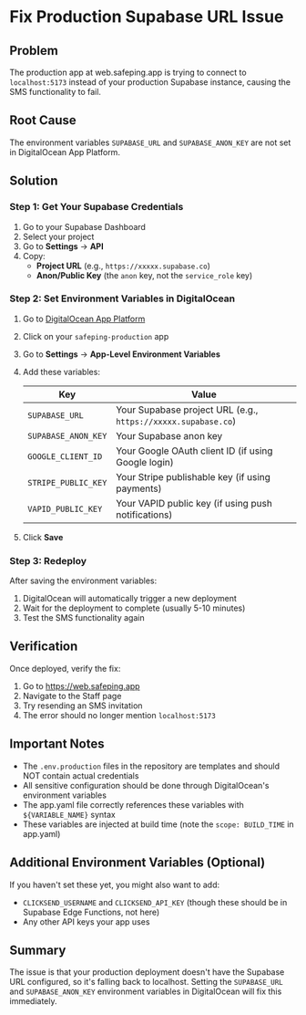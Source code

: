 # Fix Production Supabase URL Issue

## Problem
The production app at web.safeping.app is trying to connect to `localhost:5173` instead of your production Supabase instance, causing the SMS functionality to fail.

## Root Cause
The environment variables `SUPABASE_URL` and `SUPABASE_ANON_KEY` are not set in DigitalOcean App Platform.

## Solution

### Step 1: Get Your Supabase Credentials

1. Go to your Supabase Dashboard
2. Select your project
3. Go to **Settings** → **API**
4. Copy:
   - **Project URL** (e.g., `https://xxxxx.supabase.co`)
   - **Anon/Public Key** (the `anon` key, not the `service_role` key)

### Step 2: Set Environment Variables in DigitalOcean

1. Go to [DigitalOcean App Platform](https://cloud.digitalocean.com/apps)
2. Click on your `safeping-production` app
3. Go to **Settings** → **App-Level Environment Variables**
4. Add these variables:

   | Key | Value |
   |-----|-------|
   | `SUPABASE_URL` | Your Supabase project URL (e.g., `https://xxxxx.supabase.co`) |
   | `SUPABASE_ANON_KEY` | Your Supabase anon key |
   | `GOOGLE_CLIENT_ID` | Your Google OAuth client ID (if using Google login) |
   | `STRIPE_PUBLIC_KEY` | Your Stripe publishable key (if using payments) |
   | `VAPID_PUBLIC_KEY` | Your VAPID public key (if using push notifications) |

5. Click **Save**

### Step 3: Redeploy

After saving the environment variables:
1. DigitalOcean will automatically trigger a new deployment
2. Wait for the deployment to complete (usually 5-10 minutes)
3. Test the SMS functionality again

## Verification

Once deployed, verify the fix:
1. Go to https://web.safeping.app
2. Navigate to the Staff page
3. Try resending an SMS invitation
4. The error should no longer mention `localhost:5173`

## Important Notes

- The `.env.production` files in the repository are templates and should NOT contain actual credentials
- All sensitive configuration should be done through DigitalOcean's environment variables
- The app.yaml file correctly references these variables with `${VARIABLE_NAME}` syntax
- These variables are injected at build time (note the `scope: BUILD_TIME` in app.yaml)

## Additional Environment Variables (Optional)

If you haven't set these yet, you might also want to add:
- `CLICKSEND_USERNAME` and `CLICKSEND_API_KEY` (though these should be in Supabase Edge Functions, not here)
- Any other API keys your app uses

## Summary

The issue is that your production deployment doesn't have the Supabase URL configured, so it's falling back to localhost. Setting the `SUPABASE_URL` and `SUPABASE_ANON_KEY` environment variables in DigitalOcean will fix this immediately.
